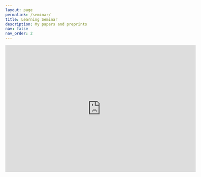 ```yaml
---
layout: page
permalink: /seminar/
title: Learning Seminar
description: My papers and preprints
nav: false
nav_order: 2
---
```


<iframe
    src="https://horn-hyena-a28.notion.site/Learning-seminar-C-algebras-and-finite-dimensional-approximations-150f9c7106f680d987a6ca6f1c32747a"
    width="600"
    height="400"
    style="border: none;">
</iframe>
